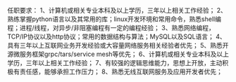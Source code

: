 
任职要求：
1、计算机或相关专业本科及以上学历，三年以上相关工作经验；
2、熟练掌握python语言以及其常用的库；linux开发环境和常用命令，熟悉shell编程；进程/线程，对异步/非阻塞编程有一定的编程经验；
3、熟悉网络编程，TCP/IP协议以及http协议；常用的数据结构与算法；MySQL以及SQL语言；
4、具有三年以上互联网业务开发经验或大容量网络服务相关经验者优先；
5、熟悉开源微服务框架grpc/tars/service mesh等优先；
6、计算机或相关专业本科及以上学历，三年以上相关工作经验；
7、有较强的逻辑思维能力，思想上开放，主动积极有责任感，能够承担工作压力；
8、熟悉无线互联网服务及应用开发者优先；